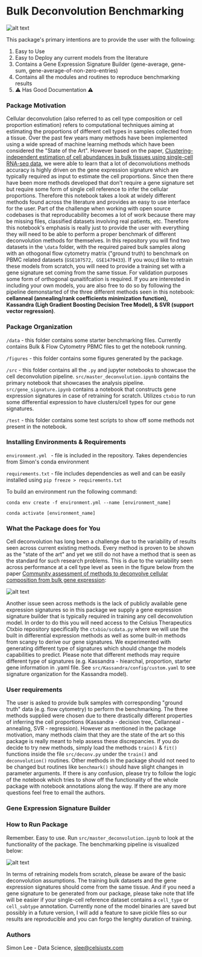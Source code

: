 # Bulk Deconvolution Benchmarking

![alt text](https://github.com/Simonleectx/cell-deconvolution/blob/main/figures/rmse_method.png)

This package's primary intentions are to provide the user with the following:

1. Easy to Use
2. Easy to Deploy any current models from the literature
3. Contains a Gene Expression Signature Builder (gene-average, gene-sum, gene-average-of-non-zero-entries)
4. Contains all the modules and routines to reproduce benchmarking results
5. ⚠️ Has Good Documentation ⚠️

### Package Motivation

Cellular deconvolution (also referred to as cell type composition or cell proportion estimation) refers to computational techniques aiming at estimating the proportions of different cell types in samples collected from a tissue. Over the past few years many methods have been implemented using a wide spread of machine learning methods which have been considered the "State of the Art". However based on the paper, [Clustering-independent estimation of cell abundances in bulk tissues using single-cell RNA-seq data](https://www.biorxiv.org/content/10.1101/2023.02.06.527318v1.full.pdf), we were able to learn that a lot of deconvolutions methods accuracy is highly driven on the gene expression signature which are typically required as input to estimate the cell proportions. Since then there have been more methods developed that don't require a gene signature set but require some form of single cell reference to infer the cellular proportions. Therefore this notebook takes a look at widely different methods found across the literature and provides an easy to use interface for the user. Part of the challenge when working with open source codebases is that reproducability becomes a lot of work because there may be missing files, classified datasets involving real patients, etc. Therefore this notebook's emphasis is really just to provide the user with everything they will need to be able to perform a proper benchmark of different deconvolution methods for themselves. In this repository you will find two datasets in the `\data` folder, with the required paired bulk samples along with an othogonal flow cytometry matrix ("ground truth) to benchmark on PBMC related datasets (`GSE107572, GSE1479433`). If you wou;d like to retrain these models from scratch, you will need to provide a training set with a gene signature set coming from the same tissue. For validation purposes some form of orthogonal qunaitifcation is required. If you are interested in including your own models, you are also free to do so by following the pipeline demonstarted of the three different methods seen in this notebook: **cellanneal (annealing/rank coefficients minimization function), Kassandra (Ligh Gradient Boosting Decision Tree Model), & SVR (support vector regression)**. 

### Package Organization

```/data``` - this folder contains some starter benchmarking files. Currently contains Bulk & Flow Cytometry PBMC files to get the notebook running. 

```/figures``` - this folder contains some figures generated by the package. 

```/src``` - this folder contains all the `.py` and jupyter notebooks to showcase the cell deconvolution pipeline. `src/master_deconvolution.ipynb` contains the primary notebook that showcases the analysis pipeline. `src/gene_signature.ipynb` contains a notebook that constructs gene expression signatures in case of retraining for scratch. Utilizes `ctxbio` to run some differential expression to have clusters/cell types for our gene signatures. 

```/test``` - this folder contains some test scripts to show off some methods not present in the notebook. 

### Installing Environments & Requirements

```environment.yml ``` - file is included in the repository. Takes dependencies from Simon's conda environment

```requirements.txt``` - file includes dependencies as well and can be easily installed using `pip freeze > requirements.txt`

To build an environment run the following command:

```conda env create -f environment.yml --name [environment_name] ```

```conda activate [environment_name]```

### What the Package does for You

Cell deconvolution has long been a challenge due to the variability of results seen across current existing methods. Every method is proven to be shown as the "state of the art" and yet we still do not have a method that is seen as the standard for such research problems. This is due to the variability seen across performance at a cell type level as seen in the figure below from the paper [Community assessment of methods to deconvolve cellular composition from bulk gene expression](https://www.biorxiv.org/content/10.1101/2022.06.03.494221v2):

![alt text](https://github.com/Simonleectx/cell-deconvolution/blob/main/figures/benchmark.png)

Another issue seen across methods is the lack of publicly available gene expression signatures so in this package we supply a gene expression signature builder that is typically required in training any cell deconvolution model. In order to do this you will need access to the Celsius Therapeutics Ctxbio repository specifically the `ctxbio/scdata.py` where we will use the built in differential expression methods as well as some built-in methods from scanpy to derive our gene signatures. We experimented with generating different type of signatures which should change the models capabilities to predict. Please note that different methods may require different type of signatures (e.g. Kassandra - hiearchal, proportion, starter gene information in .yaml file. See `src/Kassandra/config/custom.yaml` to see signature organization for the Kassandra model).  

### User requirements

The user is asked to provide bulk samples with corresponding "ground truth" data (e.g. flow cytometry) to perform the benchmarking. The three methods supplied were chosen due to there drastically different properties of inferring the cell proportions (Kassandra - decision tree, Cellanneal - annealing, SVR - regression). However as mentioned in the package motivation, many methods claim that they are the state of the art so this package is really meant to help assess these discrepancies. If you do decide to try new methods, simply load the methods `train()` & `fit()` functions inside the file `src/deconv.py` under the `train()` and `deconvolution()` routines. Other methods in the package should not need to be changed but routines like `benchmark()` should have slight changes in parameter arguments. If there is any confusion, please try to follow the logic of the notebook which tries to show off the functionality of the whole package with notebook annotations along the way. If there are any more questions feel free to email the authors. 

### Gene Expression Signature Builder

### How to Run Package

Remember. Easy to use. Run `src/master_deconvolution.ipynb` to look at the functionality of the package. The benchmarking pipeline is visualized below:

![alt text](https://github.com/Simonleectx/cell-deconvolution/blob/main/figures/pipeline.png)

In terms of retraining models from scratch, please be aware of the basic deconvolution assumptions. The training bulk datasets and the gene expression signatures should come from the same tissue. And if you need a gene signature to be generated from our package, please take note that life will be easier if your single-cell reference dataset contains a `cell_type` or `cell_subtype` annotation. Currently none of the model binaries are saved but possibly in a future version, I will add a feature to save pickle files so our results are reproducible and you can forgo the lenghty duration of training. 

### Authors

Simon Lee - Data Science, slee@celsiustx.com


